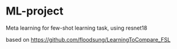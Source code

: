 # ML-project

Meta learning for few-shot learning task, using resnet18

based on https://github.com/floodsung/LearningToCompare_FSL
